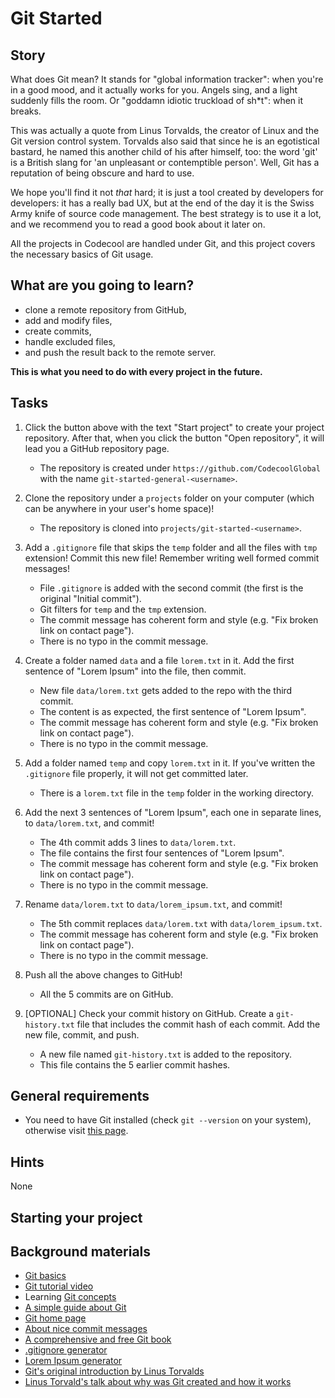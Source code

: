 # Git Started

## Story

What does Git mean? It stands for "global information tracker": when you're in a
good mood, and it actually works for you. Angels sing, and a light suddenly
fills the room. Or "goddamn idiotic truckload of sh*t": when it breaks.

This was actually a quote from Linus Torvalds, the creator of Linux and
the Git version control system. Torvalds also said that since he is an
egotistical bastard, he named this another child of his after himself, too:
the word 'git' is a British slang for 'an unpleasant or contemptible
person'. Well, Git has a reputation of being obscure and hard to use.

We hope you'll find it not _that_ hard; it is just a tool created by
developers for developers: it has a really bad UX, but at the end of the
day it is the Swiss Army knife of source code management. The best strategy
is to use it a lot, and we recommend you to read a good book about it later on.

All the projects in Codecool are handled under Git, and this project
covers the necessary basics of Git usage.

## What are you going to learn?

- clone a remote repository from GitHub,
- add and modify files,
- create commits,
- handle excluded files,
- and push the result back to the remote server.

**This is what you need to do with every project in the future.**

## Tasks

1. Click the button above with the text "Start project" to create your project repository. After that, when you click the button "Open repository", it will lead you a GitHub repository page.
    - The repository is created under `https://github.com/CodecoolGlobal` with the name `git-started-general-<username>`.

2. Clone the repository under a `projects` folder on your computer (which can be anywhere in your user's home space)!
    - The repository is cloned into `projects/git-started-<username>`.

3. Add a `.gitignore` file that skips the `temp` folder and all the files with `tmp` extension! Commit this new file! Remember writing well formed commit messages!
    - File `.gitignore` is added with the second commit (the first is the original "Initial commit").
    - Git filters for `temp` and the `tmp` extension.
    - The commit message has coherent form and style (e.g. "Fix broken link on contact page").
    - There is no typo in the commit message.

4. Create a folder named `data` and a file `lorem.txt` in it. Add the first sentence of "Lorem Ipsum" into the file, then commit.
    - New file `data/lorem.txt` gets added to the repo with the third commit.
    - The content is as expected, the first sentence of "Lorem Ipsum".
    - The commit message has coherent form and style (e.g. "Fix broken link on contact page").
    - There is no typo in the commit message.

5. Add a folder named `temp` and copy `lorem.txt` in it. If you've written the `.gitignore` file properly, it will not get committed later.
    - There is a `lorem.txt` file in the `temp` folder in the working directory.

6. Add the next 3 sentences of "Lorem Ipsum", each one in separate lines, to `data/lorem.txt`, and commit!
    - The 4th commit adds 3 lines to `data/lorem.txt`.
    - The file contains the first four sentences of "Lorem Ipsum".
    - The commit message has coherent form and style (e.g. "Fix broken link on contact page").
    - There is no typo in the commit message.

7. Rename `data/lorem.txt` to `data/lorem_ipsum.txt`, and commit!
    - The 5th commit replaces `data/lorem.txt` with `data/lorem_ipsum.txt`.
    - The commit message has coherent form and style (e.g. "Fix broken link on contact page").
    - There is no typo in the commit message.

8. Push all the above changes to GitHub!
    - All the 5 commits are on GitHub.

9. [OPTIONAL] Check your commit history on GitHub. Create a `git-history.txt` file that includes the commit hash of each commit. Add the new file, commit, and push.
    - A new file named `git-history.txt` is added to the repository.
    - This file contains the 5 earlier commit hashes.

## General requirements

- You need to have Git installed (check `git --version` on your system), otherwise visit [this page](https://git-scm.com/downloads).

## Hints

None

## Starting your project



## Background materials

- <i class="far fa-exclamation"></i> [Git basics](project/curriculum/materials/pages/git/git-basics.md)
- <i class="far fa-video"></i> [Git tutorial video](https://www.youtube.com/watch?v=HVsySz-h9r4)
- <i class="far fa-book-open"></i> Learning [Git concepts](https://dev.to/unseenwizzard/learn-git-concepts-not-commands-4gjc)
- <i class="far fa-book-open"></i> [A simple guide about Git](http://rogerdudler.github.io/git-guide/)
- <i class="far fa-book-open"></i> [Git home page](https://git-scm.com/)
- <i class="far fa-book-open"></i> [About nice commit messages](https://chris.beams.io/posts/git-commit/)
- <i class="far fa-book-open"></i> [A comprehensive and free Git book](https://git-scm.com/book/en/v2)
- <i class="far fa-candy-cane"></i> [.gitignore generator](http://gitignore.io/)
- <i class="far fa-candy-cane"></i> [Lorem Ipsum generator](https://loremipsum.io/)
- <i class="far fa-candy-cane"></i> [Git's original introduction by Linus Torvalds](https://github.com/git/git/blob/e83c5163316f89bfbde7d9ab23ca2e25604af290/README)
- <i class="far fa-video"></i> [Linus Torvald's talk about why was Git created and how it works](https://www.youtube.com/watch?v=4XpnKHJAok8)
